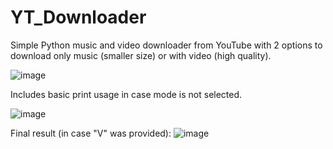 # YT_Downloader
Simple Python music and video downloader from YouTube with 2 options to download only music (smaller size) or with video (high quality).

![image](https://user-images.githubusercontent.com/56046688/206181510-afec66b9-2bcd-41d5-afc9-41bbe48ae085.png)

Includes basic print usage in case mode is not selected.

![image](https://user-images.githubusercontent.com/56046688/206181573-31acd46c-7a58-46b8-acab-8e54f5ba8b19.png)

Final result (in case "V" was provided):
![image](https://user-images.githubusercontent.com/56046688/206181773-aae8ca2d-d5fb-4b12-b39e-69575e7d4c90.png)

